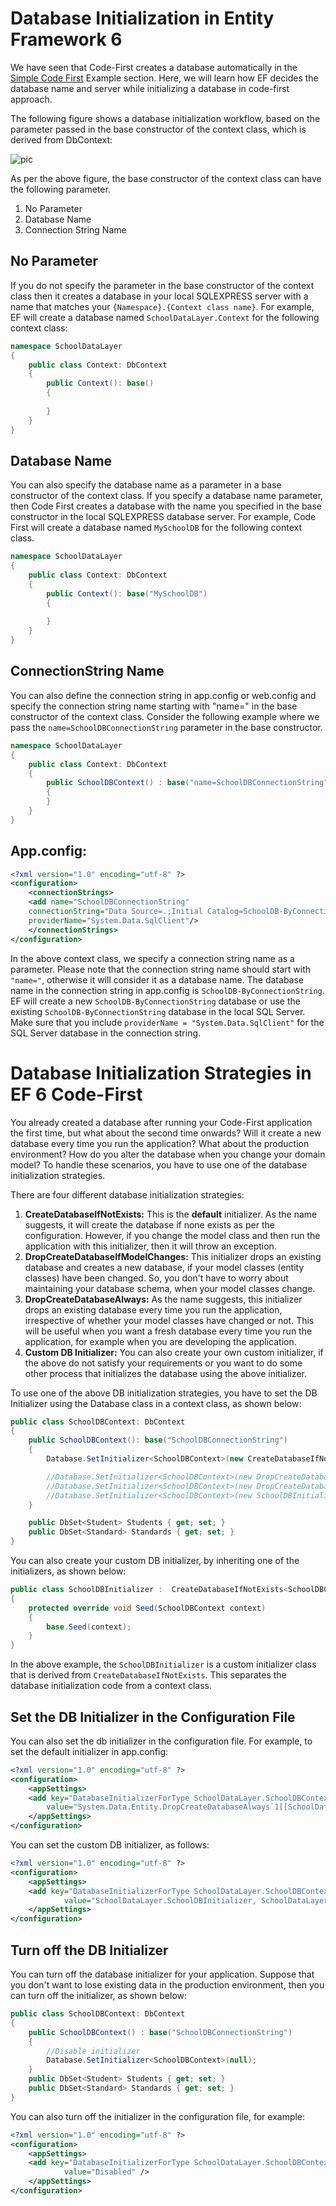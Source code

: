 # Database Initialization in Entity Framework 6
We have seen that Code-First creates a database automatically in the [Simple Code First](https://www.entityframeworktutorial.net/code-first/simple-code-first-example.aspx) Example section. Here, we will learn how EF decides the database name and server while initializing a database in code-first approach.

The following figure shows a database initialization workflow, based on the parameter passed in the base constructor of the context class, which is derived from DbContext:

![pic](https://www.entityframeworktutorial.net/images/codefirst/database-init-fg1.PNG)

As per the above figure, the base constructor of the context class can have the following parameter.
1. No Parameter
2. Database Name
3. Connection String Name

## No Parameter
If you do not specify the parameter in the base constructor of the context class then it creates a database in your local SQLEXPRESS server with a name that matches your `{Namespace}.{Context class name}`. For example, EF will create a database named `SchoolDataLayer.Context` for the following context class:

```cs
namespace SchoolDataLayer
{
    public class Context: DbContext 
    {
        public Context(): base()
        {
            
        }
    }
}
```

## Database Name
You can also specify the database name as a parameter in a base constructor of the context class. If you specify a database name parameter, then Code First creates a database with the name you specified in the base constructor in the local SQLEXPRESS database server. For example, Code First will create a database named `MySchoolDB` for the following context class.

```cs
namespace SchoolDataLayer
{
    public class Context: DbContext 
    {
        public Context(): base("MySchoolDB") 
        {
                   
        }
    }
}
```

## ConnectionString Name
You can also define the connection string in app.config or web.config and specify the connection string name starting with "name=" in the base constructor of the context class. Consider the following example where we pass the `name=SchoolDBConnectionString` parameter in the base constructor.

```cs
namespace SchoolDataLayer
{
    public class Context: DbContext 
    {
        public SchoolDBContext() : base("name=SchoolDBConnectionString") 
        {
        }
    }
}
```

## App.config:

```xml
<?xml version="1.0" encoding="utf-8" ?>
<configuration>
    <connectionStrings>
    <add name="SchoolDBConnectionString" 
    connectionString="Data Source=.;Initial Catalog=SchoolDB-ByConnectionString;Integrated Security=true" 
    providerName="System.Data.SqlClient"/>
    </connectionStrings>
</configuration>
```

In the above context class, we specify a connection string name as a parameter. Please note that the connection string name should start with `"name="`, otherwise it will consider it as a database name. The database name in the connection string in app.config is `SchoolDB-ByConnectionString`. EF will create a new `SchoolDB-ByConnectionString` database or use the existing `SchoolDB-ByConnectionString` database in the local SQL Server. Make sure that you include `providerName = "System.Data.SqlClient"` for the SQL Server database in the connection string.

# Database Initialization Strategies in EF 6 Code-First
You already created a database after running your Code-First application the first time, but what about the second time onwards? Will it create a new database every time you run the application? What about the production environment? How do you alter the database when you change your domain model? To handle these scenarios, you have to use one of the database initialization strategies.

There are four different database initialization strategies:
1. **CreateDatabaseIfNotExists:** This is the **default** initializer. As the name suggests, it will create the database if none exists as per the configuration. However, if you change the model class and then run the application with this initializer, then it will throw an exception.
2. **DropCreateDatabaseIfModelChanges:** This initializer drops an existing database and creates a new database, if your model classes (entity classes) have been changed. So, you don't have to worry about maintaining your database schema, when your model classes change.
3. **DropCreateDatabaseAlways:** As the name suggests, this initializer drops an existing database every time you run the application, irrespective of whether your model classes have changed or not. This will be useful when you want a fresh database every time you run the application, for example when you are developing the application.
4. **Custom DB Initializer:** You can also create your own custom initializer, if the above do not satisfy your requirements or you want to do some other process that initializes the database using the above initializer.

To use one of the above DB initialization strategies, you have to set the DB Initializer using the Database class in a context class, as shown below:

```cs
public class SchoolDBContext: DbContext 
{
    public SchoolDBContext(): base("SchoolDBConnectionString") 
    {
        Database.SetInitializer<SchoolDBContext>(new CreateDatabaseIfNotExists<SchoolDBContext>());

        //Database.SetInitializer<SchoolDBContext>(new DropCreateDatabaseIfModelChanges<SchoolDBContext>());
        //Database.SetInitializer<SchoolDBContext>(new DropCreateDatabaseAlways<SchoolDBContext>());
        //Database.SetInitializer<SchoolDBContext>(new SchoolDBInitializer());
    }

    public DbSet<Student> Students { get; set; }
    public DbSet<Standard> Standards { get; set; }
}
```

You can also create your custom DB initializer, by inheriting one of the initializers, as shown below:

```cs
public class SchoolDBInitializer :  CreateDatabaseIfNotExists<SchoolDBContext>
{
    protected override void Seed(SchoolDBContext context)
    {
        base.Seed(context);
    }
}
```

In the above example, the `SchoolDBInitializer` is a custom initializer class that is derived from `CreateDatabaseIfNotExists`. This separates the database initialization code from a context class.

## Set the DB Initializer in the Configuration File
You can also set the db initializer in the configuration file. For example, to set the default initializer in app.config:

```xml
<?xml version="1.0" encoding="utf-8" ?>
<configuration>
    <appSettings>
    <add key="DatabaseInitializerForType SchoolDataLayer.SchoolDBContext, SchoolDataLayer"         
        value="System.Data.Entity.DropCreateDatabaseAlways`1[[SchoolDataLayer.SchoolDBContext, SchoolDataLayer]], EntityFramework" />
    </appSettings>
</configuration>
```

You can set the custom DB initializer, as follows:

```xml
<?xml version="1.0" encoding="utf-8" ?>
<configuration>
    <appSettings>    
    <add key="DatabaseInitializerForType SchoolDataLayer.SchoolDBContext, SchoolDataLayer"
            value="SchoolDataLayer.SchoolDBInitializer, SchoolDataLayer" />
    </appSettings>
</configuration>
```

## Turn off the DB Initializer
You can turn off the database initializer for your application. Suppose that you don't want to lose existing data in the production environment, then you can turn off the initializer, as shown below:

```cs
public class SchoolDBContext: DbContext 
{
    public SchoolDBContext() : base("SchoolDBConnectionString")
    {            
        //Disable initializer
        Database.SetInitializer<SchoolDBContext>(null);
    }
    public DbSet<Student> Students { get; set; }
    public DbSet<Standard> Standards { get; set; }
}
```

You can also turn off the initializer in the configuration file, for example:

```xml
<?xml version="1.0" encoding="utf-8" ?>
<configuration>
    <appSettings>    
    <add key="DatabaseInitializerForType SchoolDataLayer.SchoolDBContext, SchoolDataLayer"
            value="Disabled" />
    </appSettings>
</configuration>
```

